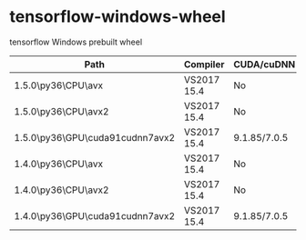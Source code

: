 # tensorflow-windows-wheel
tensorflow Windows prebuilt wheel

| Path | Compiler | CUDA/cuDNN | SIMD | Notes |
|-|-|-|-|-|
| 1.5.0\py36\CPU\avx | VS2017 15.4 | No | AVX | Python 3.6 |
| 1.5.0\py36\CPU\avx2 | VS2017 15.4 | No | AVX2 | Python 3.6 |
| 1.5.0\py36\GPU\cuda91cudnn7avx2 | VS2017 15.4 | 9.1.85/7.0.5 | AVX2 | Python 3.6/Compute 3.0,3.5,5.0,5.2,6.1,7.0 |
| 1.4.0\py36\CPU\avx | VS2017 15.4 | No | AVX | Python 3.6 |
| 1.4.0\py36\CPU\avx2 | VS2017 15.4 | No | AVX2 | Python 3.6 |
| 1.4.0\py36\GPU\cuda91cudnn7avx2 | VS2017 15.4 | 9.1.85/7.0.5 | AVX2 | Python 3.6/Compute 3.0,3.5,5.0,5.2,6.1,7.0 |

